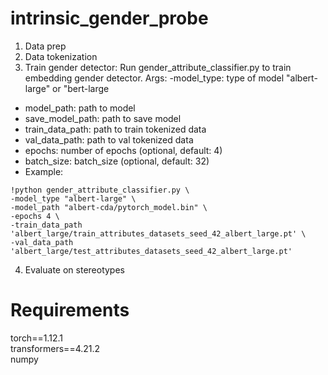 # intrinsic_gender_probe

1. Data prep
2. Data tokenization
3. Train gender detector: Run gender_attribute_classifier.py to train embedding gender detector. Args: 
-model_type: type of model "albert-large" or "bert-large
- model_path: path to model
- save_model_path: path to save model
- train_data_path: path to train tokenized data
- val_data_path: path to val tokenized data 
- epochs: number of epochs (optional, default: 4)
- batch_size: batch_size (optional, default: 32)
- Example:
```
!python gender_attribute_classifier.py \
-model_type "albert-large" \
-model_path "albert-cda/pytorch_model.bin" \
-epochs 4 \
-train_data_path 'albert_large/train_attributes_datasets_seed_42_albert_large.pt' \
-val_data_path 'albert_large/test_attributes_datasets_seed_42_albert_large.pt'
```
4. Evaluate on stereotypes

# Requirements
torch==1.12.1 <br/>
transformers==4.21.2 <br/>
numpy<br/>



